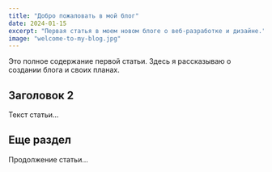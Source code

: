```yaml
---
title: "Добро пожаловать в мой блог"
date: 2024-01-15
excerpt: "Первая статья в моем новом блоге о веб-разработке и дизайне."
image: "welcome-to-my-blog.jpg"
---
```


Это полное содержание первой статьи. Здесь я рассказываю о создании блога и своих планах.

## Заголовок 2

Текст статьи...

## Еще раздел

Продолжение статьи...
